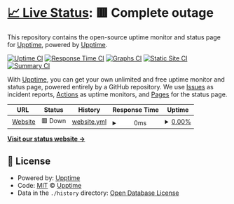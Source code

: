 # [📈 Live Status](https://upptime.github.io/upptime): <!--live status--> **🟥 Complete outage**

This repository contains the open-source uptime monitor and status page for [Upptime](https://upptime.js.org), powered by [Upptime](https://github.com/upptime/upptime).

[![Uptime CI](https://github.com/1-BOT-TEAM/Uptime/workflows/Uptime%20CI/badge.svg)](https://github.com/1-BOT-TEAM/Uptime/actions?query=workflow%3A%22Uptime+CI%22)
[![Response Time CI](https://github.com/1-BOT-TEAM/Uptime/workflows/Response%20Time%20CI/badge.svg)](https://github.com/1-BOT-TEAM/Uptime/actions?query=workflow%3A%22Response+Time+CI%22)
[![Graphs CI](https://github.com/1-BOT-TEAM/Uptime/workflows/Graphs%20CI/badge.svg)](https://github.com/1-BOT-TEAM/Uptime/actions?query=workflow%3A%22Graphs+CI%22)
[![Static Site CI](https://github.com/1-BOT-TEAM/Uptime/workflows/Static%20Site%20CI/badge.svg)](https://github.com/1-BOT-TEAM/Uptime/actions?query=workflow%3A%22Static+Site+CI%22)
[![Summary CI](https://github.com/1-BOT-TEAM/Uptime/workflows/Summary%20CI/badge.svg)](https://github.com/1-BOT-TEAM/Uptime/actions?query=workflow%3A%22Summary+CI%22)

With [Upptime](https://upptime.js.org), you can get your own unlimited and free uptime monitor and status page, powered entirely by a GitHub repository. We use [Issues](https://github.com/upptime/upptime/issues) as incident reports, [Actions](https://github.com/1-BOT-TEAM/Uptime/actions) as uptime monitors, and [Pages](https://upptime.github.io/upptime) for the status page.

<!--start: status pages-->
<!-- This summary is generated by Upptime (https://github.com/upptime/upptime) -->
<!-- Do not edit this manually, your changes will be overwritten -->
<!-- prettier-ignore -->
| URL | Status | History | Response Time | Uptime |
| --- | ------ | ------- | ------------- | ------ |
| <img alt="" src="https://icons.duckduckgo.com/ip3/oneboteam.live.ico" height="13"> [Website](http://oneboteam.live/) | 🟥 Down | [website.yml](https://github.com/1-BOT-TEAM/Uptime/commits/HEAD/history/website.yml) | <details><summary><img alt="Response time graph" src="./graphs/website/response-time-week.png" height="20"> 0ms</summary><br><a href="https://up.oneboteam.live/history/website"><img alt="Response time 245" src="https://img.shields.io/endpoint?url=https%3A%2F%2Fraw.githubusercontent.com%2F1-BOT-TEAM%2FUptime%2FHEAD%2Fapi%2Fwebsite%2Fresponse-time.json"></a><br><a href="https://up.oneboteam.live/history/website"><img alt="24-hour response time 0" src="https://img.shields.io/endpoint?url=https%3A%2F%2Fraw.githubusercontent.com%2F1-BOT-TEAM%2FUptime%2FHEAD%2Fapi%2Fwebsite%2Fresponse-time-day.json"></a><br><a href="https://up.oneboteam.live/history/website"><img alt="7-day response time 0" src="https://img.shields.io/endpoint?url=https%3A%2F%2Fraw.githubusercontent.com%2F1-BOT-TEAM%2FUptime%2FHEAD%2Fapi%2Fwebsite%2Fresponse-time-week.json"></a><br><a href="https://up.oneboteam.live/history/website"><img alt="30-day response time 0" src="https://img.shields.io/endpoint?url=https%3A%2F%2Fraw.githubusercontent.com%2F1-BOT-TEAM%2FUptime%2FHEAD%2Fapi%2Fwebsite%2Fresponse-time-month.json"></a><br><a href="https://up.oneboteam.live/history/website"><img alt="1-year response time 278" src="https://img.shields.io/endpoint?url=https%3A%2F%2Fraw.githubusercontent.com%2F1-BOT-TEAM%2FUptime%2FHEAD%2Fapi%2Fwebsite%2Fresponse-time-year.json"></a></details> | <details><summary><a href="https://up.oneboteam.live/history/website">0.00%</a></summary><a href="https://up.oneboteam.live/history/website"><img alt="All-time uptime 70.75%" src="https://img.shields.io/endpoint?url=https%3A%2F%2Fraw.githubusercontent.com%2F1-BOT-TEAM%2FUptime%2FHEAD%2Fapi%2Fwebsite%2Fuptime.json"></a><br><a href="https://up.oneboteam.live/history/website"><img alt="24-hour uptime 0.00%" src="https://img.shields.io/endpoint?url=https%3A%2F%2Fraw.githubusercontent.com%2F1-BOT-TEAM%2FUptime%2FHEAD%2Fapi%2Fwebsite%2Fuptime-day.json"></a><br><a href="https://up.oneboteam.live/history/website"><img alt="7-day uptime 0.00%" src="https://img.shields.io/endpoint?url=https%3A%2F%2Fraw.githubusercontent.com%2F1-BOT-TEAM%2FUptime%2FHEAD%2Fapi%2Fwebsite%2Fuptime-week.json"></a><br><a href="https://up.oneboteam.live/history/website"><img alt="30-day uptime 0.00%" src="https://img.shields.io/endpoint?url=https%3A%2F%2Fraw.githubusercontent.com%2F1-BOT-TEAM%2FUptime%2FHEAD%2Fapi%2Fwebsite%2Fuptime-month.json"></a><br><a href="https://up.oneboteam.live/history/website"><img alt="1-year uptime 54.19%" src="https://img.shields.io/endpoint?url=https%3A%2F%2Fraw.githubusercontent.com%2F1-BOT-TEAM%2FUptime%2FHEAD%2Fapi%2Fwebsite%2Fuptime-year.json"></a></details>

<!--end: status pages-->

[**Visit our status website →**](https://upptime.github.io/upptime)

## 📄 License

- Powered by: [Upptime](https://github.com/upptime/upptime)
- Code: [MIT](./LICENSE) © [Upptime](https://upptime.js.org)
- Data in the `./history` directory: [Open Database License](https://opendatacommons.org/licenses/odbl/1-0/)
